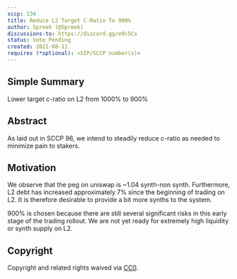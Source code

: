```yaml
---
sccp: 134
title: Reduce L2 Target C-Ratio To 900% 
author: Spreek (@Spreek)
discussions-to: https://discord.gg/e9c5Cs
status: Vote_Pending
created: 2021-08-11
requires (*optional): <SIP/SCCP number(s)>
---
```


## Simple Summary
<!--"If you can't explain it simply, you don't understand it well enough." Provide a simplified and layman-accessible explanation of the SCCP.-->

Lower target c-ratio on L2 from 1000% to 900%

## Abstract
<!--A short (~200 word) description of the variable change proposed.-->

As laid out in SCCP 96, we intend to steadily reduce c-ratio as needed to minimize pain to stakers.

## Motivation
<!--The motivation is critical for SCCPs that want to update variables within Synthetix. It should clearly explain why the existing variable is not incentive aligned. SCCP submissions without sufficient motivation may be rejected outright.-->

We observe that the peg on uniswap is ~1.04 synth-non synth. Furthermore, L2 debt has increased approximately 7% since the beginning of trading on L2. It is therefore desirable to provide a bit more synths to the system.

900% is chosen because there are still several significant risks in this early stage of the trading rollout. We are not yet ready for extremely high liquidity or synth supply on L2.

## Copyright
Copyright and related rights waived via [CC0](https://creativecommons.org/publicdomain/zero/1.0/).

